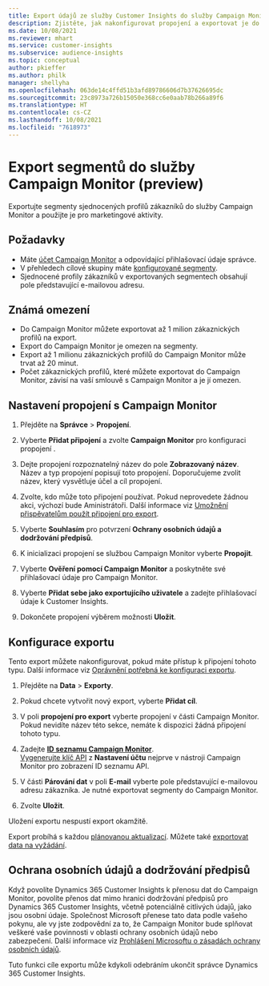 ```yaml
---
title: Export údajů ze služby Customer Insights do služby Campaign Monitor
description: Zjistěte, jak nakonfigurovat propojení a exportovat je do Campaign Monitor.
ms.date: 10/08/2021
ms.reviewer: mhart
ms.service: customer-insights
ms.subservice: audience-insights
ms.topic: conceptual
author: pkieffer
ms.author: philk
manager: shellyha
ms.openlocfilehash: 063de14c4ffd51b3afd89786606d7b37626695dc
ms.sourcegitcommit: 23c8973a726b15050e368cc6e0aab78b266a89f6
ms.translationtype: HT
ms.contentlocale: cs-CZ
ms.lasthandoff: 10/08/2021
ms.locfileid: "7618973"
---
```

# <a name="export-segments-to-campaign-monitor-preview"></a>Export segmentů do služby Campaign Monitor (preview)

Exportujte segmenty sjednocených profilů zákazníků do služby Campaign Monitor a použijte je pro marketingové aktivity.

## <a name="prerequisites"></a>Požadavky

-   Máte [účet Campaign Monitor](https://www.campaignmonitor.com/) a odpovídající přihlašovací údaje správce.
-   V přehledech cílové skupiny máte [konfigurované segmenty](segments.md).
-   Sjednocené profily zákazníků v exportovaných segmentech obsahují pole představující e-mailovou adresu.

## <a name="known-limitations"></a>Známá omezení

- Do Campaign Monitor můžete exportovat až 1 milion zákaznických profilů na export.
- Export do Campaign Monitor je omezen na segmenty.
- Export až 1 milionu zákaznických profilů do Campaign Monitor může trvat až 20 minut. 
- Počet zákaznických profilů, které můžete exportovat do Campaign Monitor, závisí na vaší smlouvě s Campaign Monitor a je jí omezen.

## <a name="set-up-connection-to-campaign-monitor"></a>Nastavení propojení s Campaign Monitor

1. Přejděte na **Správce** > **Propojení**.

1. Vyberte **Přidat připojení** a zvolte **Campaign Monitor** pro konfiguraci propojení .

1. Dejte propojení rozpoznatelný název do pole **Zobrazovaný název**. Název a typ propojení popisují toto propojení. Doporučujeme zvolit název, který vysvětluje účel a cíl propojení.

1. Zvolte, kdo může toto připojení používat. Pokud neprovedete žádnou akci, výchozí bude Aministrátoři. Další informace viz [Umožnění přispěvatelům použít připojení pro export](connections.md#allow-contributors-to-use-a-connection-for-exports).

1. Vyberte **Souhlasím** pro potvrzení **Ochrany osobních údajů a dodržování předpisů**.

1. K inicializaci propojení se službou Campaign Monitor vyberte **Propojit**.

1. Vyberte **Ověření pomocí Campaign Monitor** a poskytněte své přihlašovací údaje pro Campaign Monitor.

1. Vyberte **Přidat sebe jako exportujícího uživatele** a zadejte přihlašovací údaje k Customer Insights.

1. Dokončete propojení výběrem možnosti **Uložit**.

## <a name="configure-an-export"></a>Konfigurace exportu

Tento export můžete nakonfigurovat, pokud máte přístup k připojení tohoto typu. Další informace viz [Oprávnění potřebná ke konfiguraci exportu](export-destinations.md#set-up-a-new-export).

1. Přejděte na **Data** > **Exporty**.

1. Pokud chcete vytvořit nový export, vyberte **Přidat cíl**.

1. V poli **propojení pro export** vyberte propojení v části Campaign Monitor. Pokud nevidíte název této sekce, nemáte k dispozici žádná připojení tohoto typu.

1. Zadejte [**ID seznamu Campaign Monitor**](https://www.campaignmonitor.com/api/getting-started/#your-list-id).    
   [Vygenerujte klíč API](https://www.campaignmonitor.com/api/getting-started/) z **Nastavení účtu** nejprve v nástroji Campaign Monitor pro zobrazení ID seznamu API.  

1. V části **Párování dat** v poli **E-mail** vyberte pole představující e-mailovou adresu zákazníka. Je nutné exportovat segmenty do Campaign Monitor.

1. Zvolte **Uložit**.

Uložení exportu nespustí export okamžitě.

Export probíhá s každou [plánovanou aktualizací](system.md#schedule-tab). Můžete také [exportovat data na vyžádání](export-destinations.md#run-exports-on-demand). 


## <a name="data-privacy-and-compliance"></a>Ochrana osobních údajů a dodržování předpisů

Když povolíte Dynamics 365 Customer Insights k přenosu dat do Campaign Monitor, povolíte přenos dat mimo hranici dodržování předpisů pro Dynamics 365 Customer Insights, včetně potenciálně citlivých údajů, jako jsou osobní údaje. Společnost Microsoft přenese tato data podle vašeho pokynu, ale vy jste zodpovědní za to, že Campaign Monitor bude splňovat veškeré vaše povinnosti v oblasti ochrany osobních údajů nebo zabezpečení. Další informace viz [Prohlášení Microsoftu o zásadách ochrany osobních údajů](https://go.microsoft.com/fwlink/?linkid=396732).

Tuto funkci cíle exportu může kdykoli odebráním ukončit správce Dynamics 365 Customer Insights.
